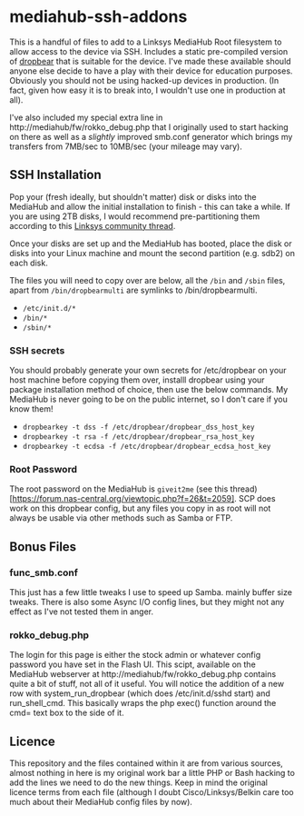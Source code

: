 # mediahub-ssh-addons
This is a handful of files to add to a Linksys MediaHub Root filesystem to allow access to the device via SSH. Includes a static pre-compiled version of [dropbear](https://matt.ucc.asn.au/dropbear/dropbear.html) that is suitable for the device. I've made these available should anyone else decide to have a play with their device for education purposes. Obviously you should not be using hacked-up devices in production. (In fact, given how easy it is to break into, I wouldn't use one in production at all).

I've also included my special extra line in http://mediahub/fw/rokko_debug.php that I originally used to start hacking on there as well as a *slightly* improved smb.conf generator which brings my transfers from 7MB/sec to 10MB/sec (your mileage may vary).

## SSH Installation
Pop your (fresh ideally, but shouldn't matter) disk or disks into the MediaHub and allow the initial installation to finish - this can take a while. If you are using 2TB disks, I would recommend pre-partitioning them according to this [Linksys community thread](http://community.linksys.com/t5/Media-Hub/2TB-HDD-for-NMH305/td-p/571796).

Once your disks are set up and the MediaHub has booted, place the disk or disks into your Linux machine and mount the second partition (e.g. sdb2) on each disk.

The files you will need to copy over are below, all the `/bin` and `/sbin` files, apart from `/bin/dropbearmulti` are symlinks to /bin/dropbearmulti.

* `/etc/init.d/*`
* `/bin/*`
* `/sbin/*`

### SSH secrets
You should probably generate your own secrets for /etc/dropbear on your host machine before copying them over, installl dropbear using your package installation method of choice, then use the below commands. My MediaHub is never going to be on the public internet, so I don't care if you know them!
* `dropbearkey -t dss -f /etc/dropbear/dropbear_dss_host_key`
* `dropbearkey -t rsa -f /etc/dropbear/dropbear_rsa_host_key`
* `dropbearkey -t ecdsa -f /etc/dropbear/dropbear_ecdsa_host_key`

### Root Password
The root password on the MediaHub is `giveit2me` (see this thread)[https://forum.nas-central.org/viewtopic.php?f=26&t=2059]. SCP does work on this dropbear config, but any files you copy in as root will not always be usable via other methods such as Samba or FTP.

## Bonus Files
### func_smb.conf
This just has a few little tweaks I use to speed up Samba. mainly buffer size tweaks. There is also some Async I/O config lines, but they might not any effect as I've not tested them in anger.

### rokko_debug.php
The login for this page is either the stock admin or whatever config password you have set in the Flash UI.
This scipt, available on the MediaHub webserver at http://mediahub/fw/rokko_debug.php contains quite a bit of stuff, not all of it useful. You will notice the addition of a new row with system_run_dropbear (which does /etc/init.d/sshd start) and run_shell_cmd. This basically wraps the php exec() function around the cmd= text box to the side of it.

## Licence
This repository and the files contained within it are from various sources, almost nothing in here is my original work bar a little PHP or Bash hacking to add the lines we need to do the new things. Keep in mind the original licence terms from each file (although I doubt Cisco/Linksys/Belkin care too much about their MediaHub config files by now).
